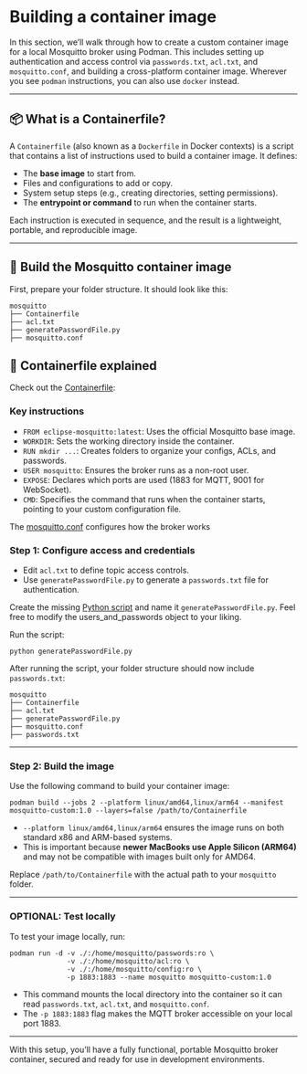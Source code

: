 # Building a container image

In this section, we’ll walk through how to create a custom container image for a local Mosquitto broker using Podman. This includes setting up authentication and access control via `passwords.txt`, `acl.txt`, and `mosquitto.conf`, and building a cross-platform container image. Wherever you see `podman` instructions, you can also use `docker` instead.

---

## 📦 What is a Containerfile?

A `Containerfile` (also known as a `Dockerfile` in Docker contexts) is a script that contains a list of instructions used to build a container image. It defines:

- The **base image** to start from.
- Files and configurations to add or copy.
- System setup steps (e.g., creating directories, setting permissions).
- The **entrypoint or command** to run when the container starts.

Each instruction is executed in sequence, and the result is a lightweight, portable, and reproducible image.

---

## 🔨 Build the Mosquitto container image

First, prepare your folder structure. It should look like this:

```
mosquitto
├── Containerfile
├── acl.txt
├── generatePasswordFile.py
├── mosquitto.conf
```

## 🧾 Containerfile explained

Check out the [Containerfile](./files/Containerfile):

### Key instructions

- `FROM eclipse-mosquitto:latest`: Uses the official Mosquitto base image.
- `WORKDIR`: Sets the working directory inside the container.
- `RUN mkdir ...`: Creates folders to organize your configs, ACLs, and passwords.
- `USER mosquitto`: Ensures the broker runs as a non-root user.
- `EXPOSE`: Declares which ports are used (1883 for MQTT, 9001 for WebSocket).
- `CMD`: Specifies the command that runs when the container starts, pointing to your custom configuration file.

The [mosquitto.conf](./files/mosquitto.conf) configures how the broker works

### Step 1: Configure access and credentials

- Edit `acl.txt` to define topic access controls.
- Use `generatePasswordFile.py` to generate a `passwords.txt` file for authentication.

Create the missing [Python script](./files/generatePasswords.py) and name it `generatePasswordFile.py`. Feel free to modify the users_and_passwords object to your liking.

Run the script:

```
python generatePasswordFile.py
```

After running the script, your folder structure should now include `passwords.txt`:

```
mosquitto
├── Containerfile
├── acl.txt
├── generatePasswordFile.py
├── mosquitto.conf
├── passwords.txt
```

---

### Step 2: Build the image

Use the following command to build your container image:

```
podman build --jobs 2 --platform linux/amd64,linux/arm64 --manifest mosquitto-custom:1.0 --layers=false /path/to/Containerfile
```

- `--platform linux/amd64,linux/arm64` ensures the image runs on both standard x86 and ARM-based systems.
- This is important because **newer MacBooks use Apple Silicon (ARM64)** and may not be compatible with images built only for AMD64.

Replace `/path/to/Containerfile` with the actual path to your `mosquitto` folder.

---

### OPTIONAL: Test locally

To test your image locally, run:

```
podman run -d -v ./:/home/mosquitto/passwords:ro \
              -v ./:/home/mosquitto/acl:ro \
              -v ./:/home/mosquitto/config:ro \
              -p 1883:1883 --name mosquitto mosquitto-custom:1.0
```

- This command mounts the local directory into the container so it can read `passwords.txt`, `acl.txt`, and `mosquitto.conf`.
- The `-p 1883:1883` flag makes the MQTT broker accessible on your local port 1883.

---

With this setup, you’ll have a fully functional, portable Mosquitto broker container, secured and ready for use in development environments.
